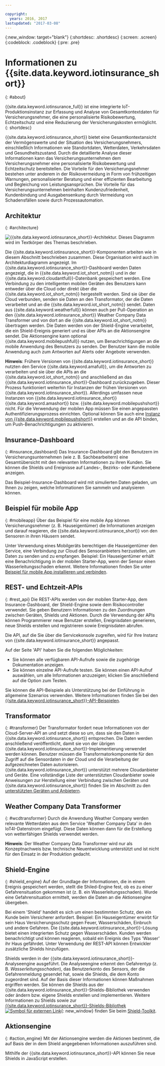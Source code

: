 ```yaml
---

copyright:
  years: 2016, 2017
lastupdated: "2017-03-08"
---
```


<!-- Common attributes used in the template are defined as follows: -->
{:new_window: target="blank"}
{:shortdesc: .shortdesc}
{:screen: .screen}
{:codeblock: .codeblock}
{:pre: .pre}

# Informationen zu {{site.data.keyword.iotinsurance_short}}
{: #about}

{{site.data.keyword.iotinsurance_full}} ist eine integrierte IoT-Produktionsinstanz zur Erfassung und Analyse von Gesamtkontextdaten für Versicherungsnehmer, die eine personalisierte Risikobewertung, Echtzeitschutz und eine Reduzierung der Versicherungskosten ermöglicht.
{: shortdesc}

{{site.data.keyword.iotinsurance_short}} bietet eine Gesamtkontextansicht der Vermögenswerte und der Situation des Versicherungsnehmers, einschließlich Informationen wie Standortdaten, Wetterdaten, Verkehrsdaten und Gesundheitszustand. Durch die detaillierte Analyse dieser Informationen kann das Versicherungsunternehmen dem Versicherungsnehmer eine personalisierte Risikobewertung und Echtzeitschutz bereitstellen. Die Vorteile für den Versicherungsnehmer bestehen unter anderem in der Risikovermeidung in Form von frühzeitigen Warnungen, personalisierter Beratung und einer effizienten Bearbeitung und Begleichung von Leistungsansprüchen. Die Vorteile für das Versicherungsunternehmen beinhalten Kundenzufriedenheit, Kundenbindung und Ausgabensenkung durch Vermeidung von Schadensfällen sowie durch Prozessautomation.

## Architektur
{: #architecture}

![{{site.data.keyword.iotinsurance_short}}-Architektur. Dieses Diagramm wird im Textkörper des Themas beschrieben.](images/IoT4I_architecture.svg "{{site.data.keyword.iotinsurance_short}}-Architektur")

Die {{site.data.keyword.iotinsurance_short}}-Komponenten arbeiten wie in diesem Abschnitt beschrieben zusammen. Diese Organisation wird auch im Architekturdiagramm angezeigt. Im {{site.data.keyword.iotinsurance_short}}-Dashboard werden Daten angezeigt, die in {{site.data.keyword.iot_short_notm}} und in der {{site.data.keyword.cloudantfull}}-Datenbank gespeichert werden. Eine Verbindung zu den intelligenten mobilen Geräten des Benutzers kann entweder über die Cloud oder direkt über die {{site.data.keyword.iot_short_notm}} hergestellt werden. Sind sie über die Cloud verbunden, senden sie Daten an den Transformator, der die Daten verarbeitet und an die {{site.data.keyword.iot_short_notm}} sendet. Daten aus {{site.data.keyword.weatherfull}} können auch per Pull-Operation an den {{site.data.keyword.iotinsurance_short}} Weather Company Data Transformer und von dort an die {{site.data.keyword.iot_short_notm}} übertragen werden. Die Daten werden von der Shield-Engine verarbeitet, die ein Shield-Ereignis generiert und es über APIs an die Aktionsengine sendet. Die Aktionsengine kann optional {{site.data.keyword.mobilepushfull}} nutzen, um Benachrichtigungen an die mobile Anwendung des Benutzers zu senden. Der Benutzer kann die mobile Anwendung auch zum Antworten auf Alerts oder Angebote verwenden.

**Hinweis**: Frühere Versionen von {{site.data.keyword.iotinsurance_short}} nutzten den Service {{site.data.keyword.amafull}}, um die Antworten zu verarbeiten und sie über die APIs an die {{site.data.keyword.iot_short_notm}} und anschließend an das {{site.data.keyword.iotinsurance_short}}-Dashboard zurückzugeben. Dieser Prozess funktioniert weiterhin für Instanzen der frühen Versionen von {{site.data.keyword.iotinsurance_short}}. Allerdings umfassen neue Instanzen von {{site.data.keyword.iotinsurance_short}} {{site.data.keyword.amashort}} bzw. {{site.data.keyword.mobilepushshort}} nicht. Für die Verwendung der mobilen App müssen Sie einen angepassten Authentifizierungsprozess einrichten. Optional können Sie auch eine [Instanz von {{site.data.keyword.mobilepushshort}}](../mobilepush/index.html) erstellen und an die API binden, um Push-Benachrichtigungen zu aktivieren.

## Insurance-Dashboard
{: #insurance_dashboard}
Das Insurance-Dashboard gibt den Benutzern im Versicherungsunternehmen (wie z. B. Sachbearbeitern) eine Gesamtübersicht mit den relevanten Informationen zu ihren Kunden. Sie können die Shields und Ereignisse auf Landes-, Bezirks- oder Kundenebene anzeigen.

Das Beispiel-Insurance-Dashboard wird mit simulierten Daten geladen, um Ihnen zu zeigen, welche Informationen Sie sammeln und analysieren können.

## Beispiel für mobile App
{: #mobileapp}
Über das Beispiel für eine mobile App können Versicherungsnehmer (z. B. Hauseigentümer) die Informationen anzeigen und darauf reagieren, die {{site.data.keyword.iotinsurance_short}} von den Sensoren in ihren Häusern sendet.

Unter Verwendung eines Mobilgeräts berechtigen die Hauseigentümer den Service, eine Verbindung zur Cloud des Sensoranbieters herzustellen, um Daten zu senden und zu empfangen. Beispiel: Ein Hauseigentümer erhält eine Benachrichtigung in der mobilen Starter-App, wenn der Sensor einen Wasserleitungsschaden erkennt. Weitere Informationen finden Sie unter [Beispiel für mobile App installieren und verbinden](iotinsurance_mobile_app.html).

## REST- und Echtzeit-APIs
{: #rest_api}
Die REST-APIs werden von der mobilen Starter-App, dem Insurance-Dashboard, der Shield-Engine sowie dem Risikocontroller verwendet. Sie geben Benutzern Informationen zu den Zuordnungen zwischen Geräten, Shields und Aktionen. Durch die Verwendung der APIs können Programmierer neue Benutzer erstellen, Ereignisdaten generieren, neue Shields erstellen und registrieren sowie Ereignisdaten abrufen.

Die API, auf die Sie über die Servicekonsole zugreifen, wird für Ihre Instanz von {{site.data.keyword.iotinsurance_short}} angepasst.

Auf der Seite 'API' haben Sie die folgenden Möglichkeiten:  
  - Sie können alle verfügbaren API-Aufrufe sowie die zugehörige Dokumentation anzeigen.
  - Sie können einzelne API-Aufrufe testen.  Sie können einen API-Aufruf auswählen, um alle Informationen anzuzeigen; klicken Sie anschließend auf die Option zum Testen.

Sie können die API-Beispiele als Unterstützung bei der Einführung in allgemeine Szenarios verwenden. Weitere Informationen finden Sie bei den [{{site.data.keyword.iotinsurance_short}}-API-Beispielen](https://github.com/IBM-Bluemix/iot4i-api-examples-nodejs).


## Transformator
{: #transformer}
Der Transformator fordert neue Informationen von der Cloud-Server-API an und setzt diese so um, dass sie den Daten in {{site.data.keyword.iotinsurance_short}} entsprechen. Die Daten werden anschließend veröffentlicht, damit sie von der übrigen {{site.data.keyword.iotinsurance_short}}-Implementierung verwendet werden können. Benutzer müssen die Transformatorkomponente für den Zugriff auf die Sensordaten in der Cloud und die Verarbeitung der aufgezeichneten Daten autorisieren. {{site.data.keyword.iotinsurance_short}} unterstützt mehrere Cloudanbieter und Geräte. Eine vollständige Liste der unterstützten Cloudanbieter sowie Anweisungen zur Herstellung einer Verbindung zwischen Geräten und {{site.data.keyword.iotinsurance_short}} finden Sie im Abschnitt zu den [unterstützten Geräten und Anbietern](iotinsurance_supporteddevices.html).

## Weather Company Data Transformer
{: #wcdtransformer}
Durch die Anwendung Weather Company werden relevante Wetterdaten aus dem Service 'Weather Company Data' in den IoT4I-Datenstrom eingefügt. Diese Daten können dann für die Erstellung von wetterfähigen Shields verwendet werden.

**Hinweis**: Der Weather Company Data Transformer wird nur als Konzeptnachweis bzw. technische Neuentwicklung unterstützt und ist nicht für den Einsatz in der Produktion gedacht.

## Shield-Engine
{: #shield_engine}
Auf der Grundlage der Informationen, die in einem Ereignis gespeichert werden, stellt die Shiled-Engine fest, ob es zu einer Gefahrensituation gekommen ist (z. B. ein Wasserleitungsschaden). Wurde eine Gefahrensituation ermittelt, werden die Daten an die Aktionsengine übergeben.

Bei einem 'Shield' handelt es sich um einen bestimmten Schutz, den ein Kunde beim Versicherer anfordert. Beispiel: Ein Hauseigentümer erwirbt für sein Haus Versicherungsschutz gegen Feuer, Wasserschäden, Einbruch und andere Gefahren. Die {{site.data.keyword.iotinsurance_short}}-Lösung bietet einen integrierten Schutz gegen Wasserschäden. Kunden werden benachrichtigt und können reagieren, sobald ein Ereignis des Typs 'Wasser' ihr Haus gefährdet. Unter Verwendung der REST-API können Entwickler zusätzliche Shields hinzufügen.  

Shields werden in der {{site.data.keyword.iotinsurance_short}}-Analyseengine ausgeführt. Die Analyseengine erkennt den Gefahrentyp (z. B. *Wasserleitungsschaden*), das Benutzerkonto des Sensors, der die Gefahrenmeldung gesendet hat, sowie die Shields, die dem Konto zugeordnet sind. Auf der Basis dieser Informationen können Maßnahmen ergriffen werden. Sie können die Shields aus der {{site.data.keyword.iotinsurance_short}}-Shields-Bibliothek verwenden oder ändern bzw. eigene Shields erstellen und implementieren. Weitere Informationen zu Shields sowie zur [{{site.data.keyword.iotinsurance_short}}-Shields-Bibliothek ![Symbol für externen Link](../../icons/launch-glyph.svg)](https://github.com/ibm-watson-iot/ioti-shields){: new_window} finden Sie beim [Shield-Toolkit](iotinsurance_shield_toolkit.html).

## Aktionsengine
{: #action_engine}
Mit der Aktionsengine werden die Aktionen bestimmt, die auf Basis der in dem Shield angegebenen Informationen auszuführen sind.

Mithilfe der {{site.data.keyword.iotinsurance_short}}-API können Sie neue Shields in JavaScript erstellen.
